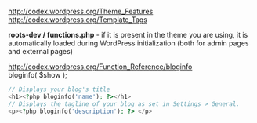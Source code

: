 http://codex.wordpress.org/Theme_Features  
http://codex.wordpress.org/Template_Tags

**roots-dev / functions.php** - if it is present in the theme you are using, it is automatically loaded during WordPress initialization (both for admin pages and external pages)

http://codex.wordpress.org/Function_Reference/bloginfo  
bloginfo( $show );

```php
// Displays your blog's title
<h1><?php bloginfo('name'); ?></h1>
// Displays the tagline of your blog as set in Settings > General.
<p><?php bloginfo('description'); ?> </p>
```
